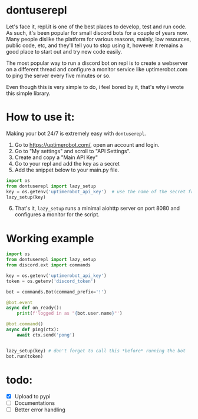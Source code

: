 # dontuserepl

Let's face it, repl.it is one of the best places to develop, test and run code. As such, it's been popular for small discord bots for a couple of years now. Many people dislike the platform for various reasons, mainly, low resources, public code, etc, and they'll tell you to stop using it, however it remains a good place to start out and try new code easily.

The most popular way to run a discord bot on repl is to create a webserver on a different thread and configure a monitor service like uptimerobot.com to ping the server every five minutes or so.

Even though this is very simple to do, i feel bored by it, that's why i wrote this simple library.

# How to use it:
Making your bot 24/7 is extremely easy with `dontuserepl`.

1) Go to https://uptimerobot.com/, open an account and login.
2) Go to "My settings" and scroll to "API Settings".
3) Create and copy a "Main API Key"
4) Go to your repl and add the key as a secret
5) Add the snippet below to your main.py file.
```python
import os
from dontuserepl import lazy_setup
key = os.getenv('uptimerobot_api_key')  # use the name of the secret from step 4
lazy_setup(key)
```
6) That's it, `lazy_setup` runs a minimal aiohttp server on port 8080 and configures a monitor for the script.


# Working example
```python
import os
from dontuserepl import lazy_setup
from discord.ext import commands

key = os.getenv('uptimerobot_api_key')
token = os.getenv('discord_token')

bot = commands.Bot(command_prefix='!')

@bot.event
async def on_ready():
    print(f'logged in as "{bot.user.name}"')

@bot.command()
async def ping(ctx):
    await ctx.send('pong')


lazy_setup(key) # don't forget to call this *before* running the bot
bot.run(token)
```

# todo:
- [X] Upload to pypi
- [ ] Documentations
- [ ] Better error handling
